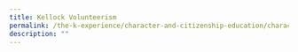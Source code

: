 ```yaml
---
title: Kellock Volunteerism
permalink: /the-k-experience/character-and-citizenship-education/character-programmes/kellock-volunteerism/
description: ""
---
```

